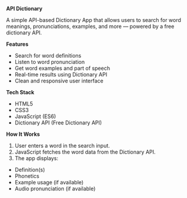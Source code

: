 **API Dictionary**

A simple API-based Dictionary App that allows users to search for word meanings, pronunciations, examples, and more — powered by a free dictionary API.

**Features**

- Search for word definitions
- Listen to word pronunciation
- Get word examples and part of speech
- Real-time results using Dictionary API
- Clean and responsive user interface

**Tech Stack**

- HTML5
- CSS3
- JavaScript (ES6)
- Dictionary API (Free Dictionary API)

**How It Works**

1. User enters a word in the search input.
2. JavaScript fetches the word data from the Dictionary API.
3. The app displays:
- Definition(s)
- Phonetics
- Example usage (if available)
- Audio pronunciation (if available)

